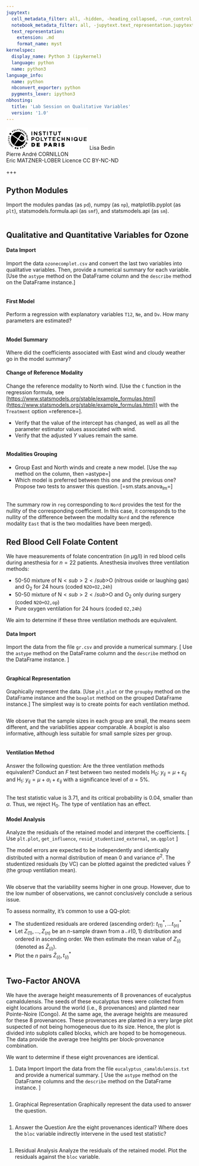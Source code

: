 ```yaml
---
jupytext:
  cell_metadata_filter: all, -hidden, -heading_collapsed, -run_control, -trusted
  notebook_metadata_filter: all, -jupytext.text_representation.jupytext_version, -jupytext.text_representation.format_version, -language_info.version, -language_info.codemirror_mode.version, -language_info.codemirror_mode, -language_info.file_extension, -language_info.mimetype, -toc
  text_representation:
    extension: .md
    format_name: myst
kernelspec:
  display_name: Python 3 (ipykernel)
  language: python
  name: python3
language_info:
  name: python
  nbconvert_exporter: python
  pygments_lexer: ipython3
nbhosting:
  title: 'Lab Session on Qualitative Variables'
  version: '1.0'
---
```


<div class="licence">
<span><img src="media/logo_IPParis.png" /></span>
<span>Lisa Bedin<br />Pierre André CORNILLON<br />Eric MATZNER-LOBER</span>
<span>Licence CC BY-NC-ND</span>
</div>

+++

## Python Modules



Import the modules pandas (as `pd`), numpy (as `np`), matplotlib.pyplot (as `plt`), statsmodels.formula.api (as `smf`), and statsmodels.api (as `sm`).




```{code-cell} python

```

## Qualitative and Quantitative Variables for Ozone



#### Data Import



Import the data `ozonecomplet.csv` and convert the last two variables into qualitative variables. Then, provide a numerical summary for each variable.
[Use the `astype` method on the DataFrame column and the `describe` method on the DataFrame instance.]




```{code-cell} python

```

#### First Model



Perform a regression with explanatory variables `T12`, `Ne`, and `Dv`. How many parameters are estimated?




```{code-cell} python

```

#### Model Summary



Where did the coefficients associated with East wind and cloudy weather go in the model summary?



#### Change of Reference Modality



Change the reference modality to North wind. [Use the `C` function in the regression formula, see [https://www.statsmodels.org/stable/example_formulas.html](https://www.statsmodels.org/stable/example_formulas.html)) with the `Treatment` option =reference=].

-   Verify that the value of the intercept has changed, as well as all the parameter estimator values associated with wind.
-   Verify that the adjusted $Y$ values remain the same.




```{code-cell} python

```

#### Modalities Grouping



-   Group East and North winds and create a new model. [Use the `map` method on the column, then =astype=]
-   Which model is preferred between this one and the previous one? Propose two tests to answer this question. [=sm.stats.anova<sub>lm</sub>=]




```{code-cell} python

```

The summary row in `reg` corresponding to `Nord` provides the test for the nullity of the corresponding coefficient. In this case, it corresponds to the nullity of the difference between the modality `Nord` and the reference modality `East` that is  the two modalities have been merged).



## Red Blood Cell Folate Content



We have measurements of folate concentration (in $\mu\mathrm{g/l}$) in red blood cells during anesthesia for $n=22$ patients. Anesthesia involves three ventilation methods:

-   50-50 mixture of $\mathrm{N}<sub>2</sub>$O (nitrous oxide or laughing gas) and $\mathrm{O}_2$ for 24 hours (coded `N2O+O2,24h`)
-   50-50 mixture of $\mathrm{N}<sub>2</sub>$O and $\mathrm{O}_2$ only during surgery (coded `N2O+O2,op`)
-   Pure oxygen ventilation for 24 hours (coded `O2,24h`)

We aim to determine if these three ventilation methods are equivalent.



#### Data Import



Import the data from the file `gr.csv` and provide a numerical summary.
[ Use the `astype` method on the DataFrame column and the `describe` method on the DataFrame instance. ]




```{code-cell} python

```

#### Graphical Representation



Graphically represent the data.
[Use `plt.plot` or the `groupby` method on the DataFrame instance and the `boxplot` method on the grouped DataFrame instance.]
The simplest way is to create points for each ventilation method.




```{code-cell} python

```

We observe that the sample sizes in each group are small, the means seem different, and the variabilities appear comparable. A boxplot is also informative, although less suitable for small sample sizes per group.




```{code-cell} python

```

#### Ventilation Method



Answer the following question: Are the three ventilation methods equivalent?
Conduct an $F$ test between two nested models $\mathrm{H}_0: \ y_{ij}=\mu + \varepsilon_{ij}$ and $\mathrm{H}_1: \ y_{ij}=\mu + \alpha_i + \varepsilon_{ij}$ with a significance level of $\alpha=5\%$.




```{code-cell} python

```

The test statistic value is $3.71$, and its critical probability is $0.04$, smaller than $\alpha$. Thus, we reject $\mathrm{H}_0$. The type of ventilation has an effect.



#### Model Analysis



Analyze the residuals of the retained model and interpret the coefficients.
[ Use `plt.plot`, `get_influence`, `resid_studentized_external`, `sm.qqplot` ]

The model errors are expected to be independently and identically distributed with a normal distribution of mean $0$ and variance $\sigma^2$. The studentized residuals (by VC) can be plotted against the predicted values $\hat Y$ (the group ventilation mean).




```{code-cell} python

```

We observe that the variability seems higher in one group. However, due to the low number of observations, we cannot conclusively conclude a serious issue.

To assess normality, it&rsquo;s common to use a QQ-plot:

-   The studentized residuals are ordered (ascending order): $t^*_{(1)},\dotsc t^*_{(n)}$
-   Let $Z_{(1)},\dotsc,Z_{(n)}$ be an $n$-sample drawn from a $\mathcal{N}(0,1)$ distribution and ordered in ascending order. We then estimate the mean value of $Z_{(i)}$ (denoted as $\bar Z_{(i)}$).
-   Plot the $n$ pairs $\bar Z_{(i)},t^*_{(i)}$




```{code-cell} python

```

## Two-Factor ANOVA



We have the average height measurements of 8 provenances of eucalyptus camaldulensis. The seeds of these eucalyptus trees were collected from eight locations around the world (i.e., 8 provenances) and planted near Pointe-Noire (Congo). At the same age, the average heights are measured for these 8 provenances. These provenances are planted in a very large plot suspected of not being homogeneous due to its size. Hence, the plot is divided into subplots called blocks, which are hoped to be homogeneous. The data provide the average tree heights per block-provenance combination.

We want to determine if these eight provenances are identical.

1.  Data Import
    Import the data from the file `eucalyptus_camaldulensis.txt` and provide a numerical summary.
    [ Use the `astype` method on the DataFrame columns and the `describe` method on the DataFrame instance. ]




```{code-cell} python

```

1.  Graphical Representation
    Graphically represent the data used to answer the question.




```{code-cell} python

```

1.  Answer the Question
    Are the eight provenances identical? Where does the `bloc` variable indirectly intervene in the used test statistic?




```{code-cell} python

```

1.  Residual Analysis
    Analyze the residuals of the retained model. Plot the residuals against the `bloc` variable.




```{code-cell} python

```
